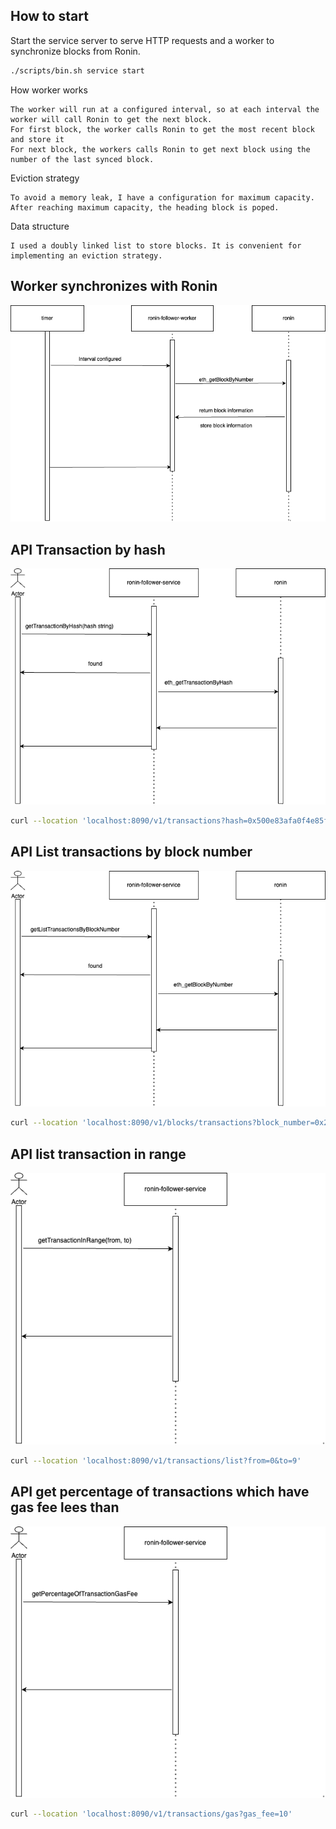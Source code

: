 ## How to start

Start the service server to serve HTTP requests and a worker to synchronize blocks from Ronin.

```bash
./scripts/bin.sh service start
```

How worker works

```text
The worker will run at a configured interval, so at each interval the worker will call Ronin to get the next block.
For first block, the worker calls Ronin to get the most recent block and store it
For next block, the workers calls Ronin to get next block using the number of the last synced block.
```

Eviction strategy

```text
To avoid a memory leak, I have a configuration for maximum capacity. After reaching maximum capacity, the heading block is poped.
```

Data structure

```text
I used a doubly linked list to store blocks. It is convenient for implementing an eviction strategy.
```

## Worker synchronizes with Ronin

![Diagram](docs/image/worker.drawio.png)

## API Transaction by hash

![Diagram](docs/image/getTransactionByHash.drawio.png)

```bash
curl --location 'localhost:8090/v1/transactions?hash=0x500e83afa0f4e85ff031a0e245cae12ca212b27720d63f5201ea7cb45d65e0ef'
```

## API List transactions by block number

![Diagram](docs/image/getTransactionsByBlockNumber.drawio.png)

```bash
curl --location 'localhost:8090/v1/blocks/transactions?block_number=0x2132959'
```

## API list transaction in range

![Diagram](docs/image/getTransactionsInRange.drawio.png)

```bash
curl --location 'localhost:8090/v1/transactions/list?from=0&to=9'
```

## API get percentage of transactions which have gas fee lees than

![Diagram](docs/image/getPercentageOfTransactionGasFee.drawio.png)

```bash
curl --location 'localhost:8090/v1/transactions/gas?gas_fee=10'
```

